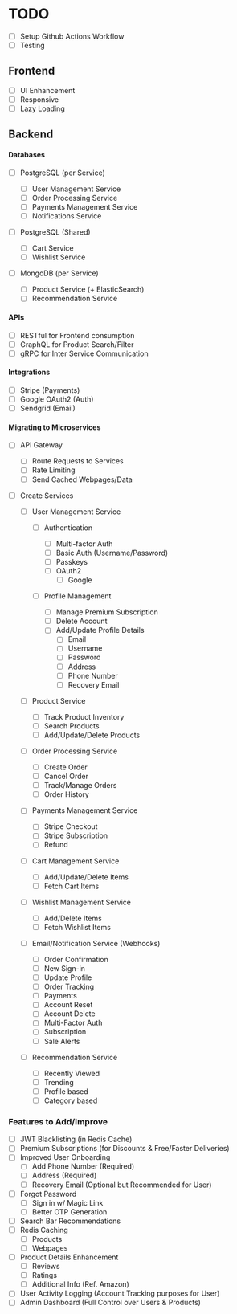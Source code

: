 # TODO

- [ ] Setup Github Actions Workflow
- [ ] Testing

## Frontend

- [ ] UI Enhancement
- [ ] Responsive
- [ ] Lazy Loading

## Backend

#### Databases

- [ ] PostgreSQL (per Service)

  - [ ] User Management Service
  - [ ] Order Processing Service
  - [ ] Payments Management Service
  - [ ] Notifications Service

- [ ] PostgreSQL (Shared)

  - [ ] Cart Service
  - [ ] Wishlist Service

- [ ] MongoDB (per Service)

  - [ ] Product Service (+ ElasticSearch)
  - [ ] Recommendation Service

#### APIs

- [ ] RESTful for Frontend consumption
- [ ] GraphQL for Product Search/Filter
- [ ] gRPC for Inter Service Communication

#### Integrations

- [ ] Stripe (Payments)
- [ ] Google OAuth2 (Auth)
- [ ] Sendgrid (Email)

#### Migrating to Microservices

- [ ] API Gateway

  - [ ] Route Requests to Services
  - [ ] Rate Limiting
  - [ ] Send Cached Webpages/Data

- [ ] Create Services

  - [ ] User Management Service

    - [ ] Authentication

      - [ ] Multi-factor Auth
      - [ ] Basic Auth (Username/Password)
      - [ ] Passkeys
      - [ ] OAuth2
        - [ ] Google

    - [ ] Profile Management

      - [ ] Manage Premium Subscription
      - [ ] Delete Account
      - [ ] Add/Update Profile Details
        - [ ] Email
        - [ ] Username
        - [ ] Password
        - [ ] Address
        - [ ] Phone Number
        - [ ] Recovery Email

  - [ ] Product Service

    - [ ] Track Product Inventory
    - [ ] Search Products
    - [ ] Add/Update/Delete Products

  - [ ] Order Processing Service

    - [ ] Create Order
    - [ ] Cancel Order
    - [ ] Track/Manage Orders
    - [ ] Order History

  - [ ] Payments Management Service

    - [ ] Stripe Checkout
    - [ ] Stripe Subscription
    - [ ] Refund

  - [ ] Cart Management Service

    - [ ] Add/Update/Delete Items
    - [ ] Fetch Cart Items

  - [ ] Wishlist Management Service

    - [ ] Add/Delete Items
    - [ ] Fetch Wishlist Items

  - [ ] Email/Notification Service (Webhooks)

    - [ ] Order Confirmation
    - [ ] New Sign-in
    - [ ] Update Profile
    - [ ] Order Tracking
    - [ ] Payments
    - [ ] Account Reset
    - [ ] Account Delete
    - [ ] Multi-Factor Auth
    - [ ] Subscription
    - [ ] Sale Alerts

  - [ ] Recommendation Service
    - [ ] Recently Viewed
    - [ ] Trending
    - [ ] Profile based
    - [ ] Category based

### Features to Add/Improve

- [ ] JWT Blacklisting (in Redis Cache)
- [ ] Premium Subscriptions (for Discounts & Free/Faster Deliveries)
- [ ] Improved User Onboarding
  - [ ] Add Phone Number (Required)
  - [ ] Address (Required)
  - [ ] Recovery Email (Optional but Recommended for User)
- [ ] Forgot Password
  - [ ] Sign in w/ Magic Link
  - [ ] Better OTP Generation
- [ ] Search Bar Recommendations
- [ ] Redis Caching
  - [ ] Products
  - [ ] Webpages
- [ ] Product Details Enhancement
  - [ ] Reviews
  - [ ] Ratings
  - [ ] Additional Info (Ref. Amazon)
- [ ] User Activity Logging (Account Tracking purposes for User)
- [ ] Admin Dashboard (Full Control over Users & Products)
